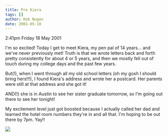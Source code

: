 ```yaml
---
title: Pre Kiera
tags: []
author: Rob Nugen
date: 2001-05-18
---
```


<p class=date>2:41pm Friday 18 May 2001</p>

<p>I'm so excited!  Today I get to meet Kiera, my pen
pal of 14 years... and we've never previously met! 
Truth is that we wrote letters back and forth pretty
consistently for about 4 or 5 years, and then we
mostly fell out of touch during my college days and
the past few years.</p>

<p>But(!), when I went through all my old school
letters (oh my gosh I should bring hers!!!), I found
Kiera's address and wrote her a postcard.  Her parents
were still at that address and she got it!</p>

<p>AND(!) she is in Austin to see her sister graduate
tomorrow, so I'm going out there to see her
tonight!</p>

<p>My excitement level just got boosted because I
actually called her dad and learned the hotel room
numbers they're in and all that.  I'm hoping to be out
there by 7pm.  Yay!!</p>

<p><img src="/images/rob/wL-ROB.gif"/></p>
